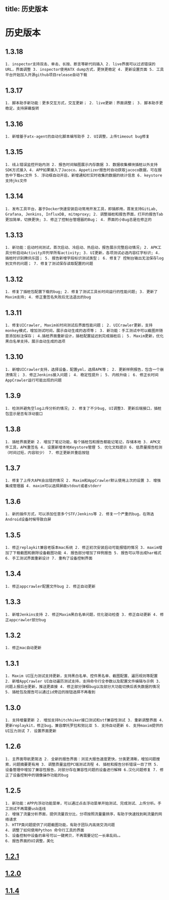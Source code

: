 title: 历史版本
---

# 历史版本

## 1.3.18
```
1. inspector支持双击、单击、长按、断言等新代码插入 2. live界面可以过滤错误的URL，界面调整 3. inspector使用ATX dump方式，更快更稳定 4. 更新设置页面 5. 工具平台开始加入开源github项目release自动下载
```

## 1.3.17
```
1. 脚本助手新功能：更多交互方式，交互更新； 2. live更新：界面调整； 3. 脚本助手更稳定，支持屏幕旋转
```

## 1.3.16
```
1. 新增基于atx-agent的自动化脚本编写助手 2. UI调整，上传timeout bug修复
```

## 1.3.15
```
1. 线上错误监控开始内测 2. 报告时间轴图展示内存数据 3. 数据收集模块插桩以外支持SDK方式接入 4. APP如果接入了Jacoco，Appetizer报告时自动获取jacoco数据，可在报告中下载ec文件 5. 浮动框自动开启，新增通知栏实时收集的数据的统计信息 6. keystore支持jks文件
```

## 1.3.14
```
1. 发布工具平台，基于Docker快速安装启动常用开发工具，即插即用，首发支持GitLab, Grafana, Jenkins, InfluxDB, mitmproxy; 2. 调整插桩和报告界面，打开的报告Tab更加简单，切换更快; 3. 修正了控制台管理器的Bug； 4. 界面的小Bug总是在修正的
```

## 1.3.13
```
1. 新功能：启动时间测试，首次启动、冷启动、热启动，报告展示完整启动情况; 2. APK工具分析启动Activity并列举所有activity; 3. UI更新，各项测试必选内容红字标识; 4. 插桩时识别腾讯乐固； 5. 报告新增字段标识测试类型； 6. 修复了 控制台输出无法保存log到文件的问题； 7. 修复了测试保存读取配置的问题
```

## 1.3.12
```
1. 修复了插桩包配置下载的bug; 2. 修复了测试工具长时间运行的性能问题; 3. 更新了Maxim支持; 4. 修正重签名失败后无法退出的bug
```

## 1.3.11
```
1. 修复UICrawler, Maxim长时间测试后界面性能问题； 2. UICrawler更新，支持monkey模式，增加测试时间，展示自动生成的选项等； 3. 新功能：手工测试中可以截图并随意添加标注保存； 4.插桩界面重新设计，插桩配置延迟到完成插桩后； 5. Maxim更新，优化黑白名单支持，展示自动生成的选项
```

## 1.3.10
```
1. 新增UICrawler支持，选择设备，配置yml，选择APK等； 2. 更新样例报告，包含一个崩溃情况； 3. 修正Jenkins接入问题； 4. 稳定性提升； 5. 内核升级； 6. 修正长时间AppCrawler运行可能出现的问题
```

## 1.3.9
```
1. 检测并避免空log上传分析的情况; 2. 修复了不少bug, UI调整3. 更新后端接口，插桩包显示是否有浮动窗口
```

## 1.3.8
```
1. 插桩界面更新 2. 增加了笔记功能，每个插桩包和报告都能记笔记，存储本地 3. APK文件工具，APK重签名 4. 设置新增本地Keystore管理 5. 优化文档提示 6. 低质量报告检测（时间过短，内容较少） 7. 修正更新并重启按钮  
```

## 1.3.7
```
1. 修复了上传大APK会出错的情况 2. Maxim和AppCrawler默认使用上次的设置 3. 增强集成管理器 4. maxim可以选择屏蔽stdout或者stderr
```

## 1.3.6
```
1. 新的插件方式，可以添加任意多个STF/Jenkins等 2. 修复一个严重的bug，在筛选Android设备时候导致白屏
```

## 1.3.5
```
1. 修正replaykit兼容老版本mac系统 2. 修正初次安装启动可能报错的情况 3. maxim增加了下载截图和删除设备截图功能 4. 报告部分增加了样例报告 5. 报告可以导出成har格式 6. 手工测试界面重新设计 7. 重构了设备控制界面
```

## 1.3.4
```
1. 修正appcrawler配置文件bug 2. 修正自动更新
```

## 1.3.3
```
1. 新增Jenkins支持 2. 修正Maxim黑白名单问题，优化驱动检查 3. 修正自动更新 4. 修正appcrawler部分bug
```

## 1.3.2 
```
1. 修正mac自动更新
```

## 1.3.1
```
1. Maxim UI压力测试支持更新，支持黑白名单、控件黑名单、截图配置、遍历规则等配置 2. 新增AppCrawler UI自动遍历测试支持，支持命令行全参数以及配置文件编辑与示例 3. 问题上报后台更新，推送更直接 4. 修正部分弹框bug以及部分大功能切换后丢失数据的情况 5. 插桩包及报告可以通过id旁边的按钮选择不再看到
```

## 1.3.0
```
1. 支持增量更新 2. 增加支持hitchhiker接口测试和stf兼容性测试 3. 重新调整界面 4. 更新replaykit，修正bug，兼容摩托罗拉和努比亚 5. 支持自动更新 6. 支持maxim提供的UI压力测试 7. 设置界面更新
```

## 1.2.6
```
1. 主界面导航更简洁 2. 全新的报告界面：浏览大报告速度更快，分类更清晰，增加问题搜索，问题摘要更有用 3. 调整质量监控PC端测试流程 4. 插桩和报告分析错误一目了然 5. 设备管理中增加了兼容性报告，对部分存在兼容性问题的设备进行解释 6.汉化问题修复 7. 修正了设备控制中的镜像操作功能的bug
```

## 1.2.5
```
1. 新功能：APP内浮动功能菜单，可以通过点击浮动菜单开始测试、完成测试、上传分析。手工测试不再需要usb连线
2. 增强了流量分析界面，提供流量百分比，分项按照流量量排序，有助于快速找到耗流量的网络请求
3. HTTP类问题提供了问题截图功能，有助于团队内高效交流问题
4. 调整了如何使用Python 命令行工具的界面
5. 设备控制中设备的串号可以一键拷贝，不再需要记忆一长串乱码。。
6. 报告界面的UI调整，美化
```

## [1.2.1](https://testerhome.com/topics/9611)

## [1.2.0](https://testerhome.com/topics/9302)

## [1.1.4](https://testerhome.com/topics/8907)